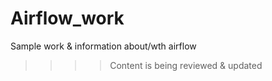 # Airflow_work
Sample work & information about/wth airflow
>>>> Content is being reviewed & updated
